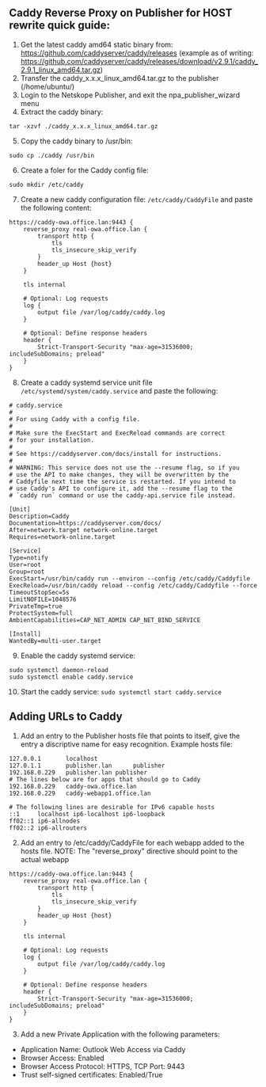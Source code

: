 Caddy Reverse Proxy on Publisher for HOST rewrite quick guide:
--------------------------------------------------------------

1. Get the latest caddy amd64 static binary from: https://github.com/caddyserver/caddy/releases (example as of writing: https://github.com/caddyserver/caddy/releases/download/v2.9.1/caddy_2.9.1_linux_amd64.tar.gz)
2. Transfer the caddy_x.x.x_linux_amd64.tar.gz to the publisher (/home/ubuntu/)
3. Login to the Netskope Publisher, and exit the npa_publisher_wizard menu
4. Extract the caddy binary: 
```
tar -xzvf ./caddy_x.x.x_linux_amd64.tar.gz
```
5. Copy the caddy binary to /usr/bin: 
```
sudo cp ./caddy /usr/bin
```
6. Create a foler for the Caddy config file:
```
sudo mkdir /etc/caddy
```
7. Create a new caddy configuration file: `/etc/caddy/CaddyFile` and paste the following content:
```
https://caddy-owa.office.lan:9443 {
    reverse_proxy real-owa.office.lan {
        transport http {
            tls
            tls_insecure_skip_verify
        }
        header_up Host {host}
    }

    tls internal

    # Optional: Log requests
    log {
        output file /var/log/caddy/caddy.log
    }

    # Optional: Define response headers
    header {
        Strict-Transport-Security "max-age=31536000; includeSubDomains; preload"
    }
}
```
8. Create a caddy systemd service unit file `/etc/systemd/system/caddy.service` and paste the following:
```
# caddy.service
#
# For using Caddy with a config file.
#
# Make sure the ExecStart and ExecReload commands are correct
# for your installation.
#
# See https://caddyserver.com/docs/install for instructions.
#
# WARNING: This service does not use the --resume flag, so if you
# use the API to make changes, they will be overwritten by the
# Caddyfile next time the service is restarted. If you intend to
# use Caddy's API to configure it, add the --resume flag to the
# `caddy run` command or use the caddy-api.service file instead.

[Unit]
Description=Caddy
Documentation=https://caddyserver.com/docs/
After=network.target network-online.target
Requires=network-online.target

[Service]
Type=notify
User=root
Group=root
ExecStart=/usr/bin/caddy run --environ --config /etc/caddy/Caddyfile
ExecReload=/usr/bin/caddy reload --config /etc/caddy/Caddyfile --force
TimeoutStopSec=5s
LimitNOFILE=1048576
PrivateTmp=true
ProtectSystem=full
AmbientCapabilities=CAP_NET_ADMIN CAP_NET_BIND_SERVICE

[Install]
WantedBy=multi-user.target
```
9. Enable the caddy systemd service:
```
sudo systemctl daemon-reload
sudo systemctl enable caddy.service
```
10. Start the caddy service:
`sudo systemctl start caddy.service`



Adding URLs to Caddy
--------------------

1. Add an entry to the Publisher hosts file that points to itself, give the entry a discriptive name for easy recognition.
Example hosts file:
```
127.0.0.1       localhost
127.0.1.1       publisher.lan      publisher
192.168.0.229	publisher.lan publisher
# The lines below are for apps that should go to Caddy
192.168.0.229	caddy-owa.office.lan
192.168.0.229	caddy-webapp1.office.lan	

# The following lines are desirable for IPv6 capable hosts
::1     localhost ip6-localhost ip6-loopback
ff02::1 ip6-allnodes
ff02::2 ip6-allrouters
```
2. Add an entry to /etc/caddy/CaddyFile for each webapp added to the hosts file. 
NOTE: The "reverse_proxy" directive should point to the actual webapp
```
https://caddy-owa.office.lan:9443 {
    reverse_proxy real-owa.office.lan {
        transport http {
            tls
            tls_insecure_skip_verify
        }
        header_up Host {host}
    }

    tls internal

    # Optional: Log requests
    log {
        output file /var/log/caddy/caddy.log
    }

    # Optional: Define response headers
    header {
        Strict-Transport-Security "max-age=31536000; includeSubDomains; preload"
    }
}
```
3. Add a new Private Application with the following parameters:
- Application Name: Outlook Web Access via Caddy
- Browser Access: Enabled
- Browser Access Protocol: HTTPS, TCP Port: 9443
- Trust self-signed certificates: Enabled/True
